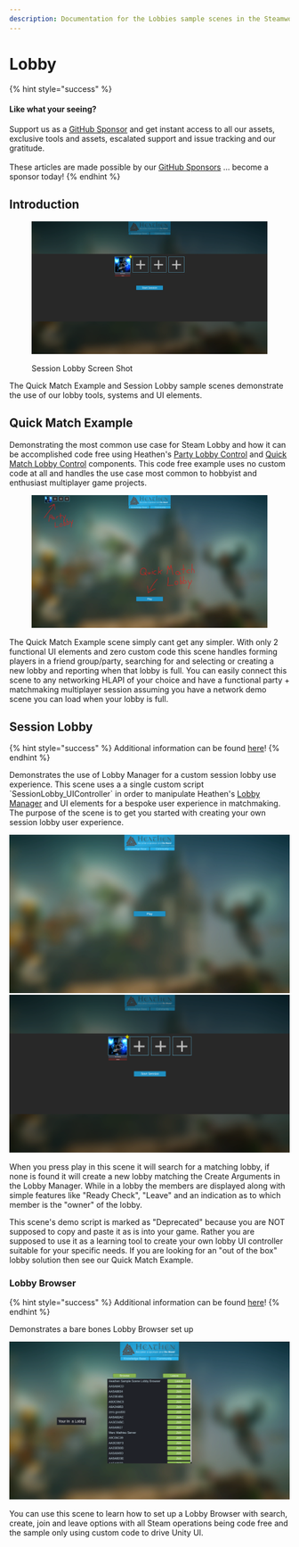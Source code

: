 ```yaml
---
description: Documentation for the Lobbies sample scenes in the Steamworks Complete asset
---
```


# Lobby

{% hint style="success" %}
#### Like what your seeing?

Support us as a [GitHub Sponsor](../../../../../become-a-sponsor/) and get instant access to all our assets, exclusive tools and assets, escalated support and issue tracking and our gratitude.\
\
These articles are made possible by our [GitHub Sponsors](../../../../../become-a-sponsor/) ... become a sponsor today!
{% endhint %}

## Introduction

<figure><img src="../../../../../.gitbook/assets/image (6) (2) (1).png" alt=""><figcaption><p>Session Lobby Screen Shot</p></figcaption></figure>

The Quick Match Example and Session Lobby sample scenes demonstrate the use of our lobby tools, systems and UI elements.

## Quick Match Example

Demonstrating the most common use case for Steam Lobby and how it can be accomplished code free using Heathen's [Party Lobby Control](../../../for-unity-game-engine/ui-components/party-lobby-control.md) and [Quick Match Lobby Control](../../../for-unity-game-engine/ui-components/quick-match-lobby-control.md) components. This code free example uses no custom code at all and handles the use case most common to hobbyist and enthusiast multiplayer game projects.

<figure><img src="../../../../../.gitbook/assets/image (8) (1).png" alt=""><figcaption></figcaption></figure>

The Quick Match Example scene simply cant get any simpler. With only 2 functional UI elements and zero custom code this scene handles forming players in a friend group/party, searching for and selecting or creating a new lobby and reporting when that lobby is full. You can easily connect this scene to any networking HLAPI of your choice and have a functional party + matchmaking multiplayer session assuming you have a network demo scene you can load when your lobby is full.

## Session Lobby

{% hint style="success" %}
Additional information can be found [here](session-lobby.md)!
{% endhint %}

Demonstrates the use of Lobby Manager for a custom session lobby use experience. This scene uses a a single custom script \`SessionLobby\_UIController\` in order to manipulate Heathen's [Lobby Manager](../../ui-components/lobby-manager.md) and UI elements for a bespoke user experience in matchmaking. The purpose of the scene is to get you started with creating your own session lobby user experience.&#x20;

![](<../../../../../.gitbook/assets/image (3) (3).png>)![](<../../../../../.gitbook/assets/image (1) (1) (3).png>)

When you press play in this scene it will search for a matching lobby, if none is found it will create a new lobby matching the Create Arguments in the Lobby Manager. While in a lobby the members are displayed along with simple features like "Ready Check", "Leave" and an indication as to which member is the "owner" of the lobby.

This scene's demo script is marked as "Deprecated" because you are NOT supposed to copy and paste it as is into your game. Rather you are supposed to use it as a learning tool to create your own lobby UI controller suitable for your specific needs. If you are looking for an "out of the box" lobby solution then see our Quick Match Example.

### Lobby Browser

{% hint style="success" %}
Additional information can be found [here](lobby-browser.md)!
{% endhint %}

Demonstrates a bare bones Lobby Browser set up&#x20;

![](<../../../../../.gitbook/assets/image (57).png>)

You can use this scene to learn how to set up a Lobby Browser with search, create, join and leave options with all Steam operations being code free and the sample only using custom code to drive Unity UI.
